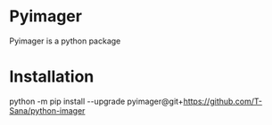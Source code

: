 # Pyimager
 Pyimager is a python package

# Installation
 python -m pip install --upgrade pyimager@git+https://github.com/T-Sana/python-imager